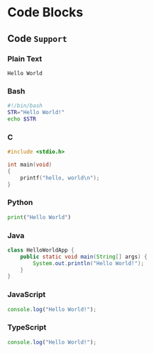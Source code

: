 # Code Blocks

## Code `Support`

### Plain Text

```plain text
Hello World
```

### Bash

```bash
#!/bin/bash
STR="Hello World!"
echo $STR
```

### C

```c
#include <stdio.h>

int main(void)
{
    printf("hello, world\n");
}
```

### Python

```python
print("Hello World")
```

### Java

```java
class HelloWorldApp {
    public static void main(String[] args) {
        System.out.println("Hello World!");
    }
}
```

### JavaScript

```javascript
console.log("Hello World!");
```

### TypeScript

```typescript
console.log("Hello World!");
```

